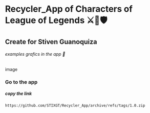 # Recycler_App of Characters of League of Legends ⚔🏹🛡

## Create for Stiven Guanoquiza 

###### examples grafics in the app 📌


image


### Go to the app

##### copy the link
```https://github.com/STIXGT/Recycler_App/archive/refs/tags/1.0.zip ```
